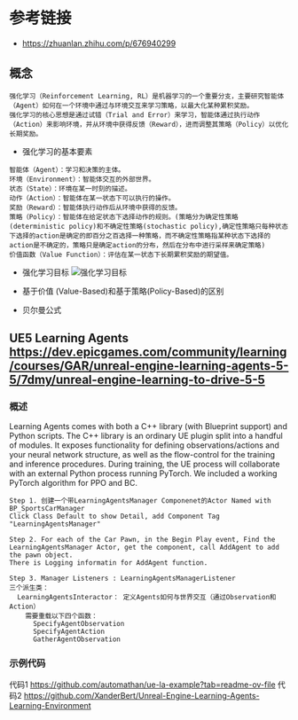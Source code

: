 # 参考链接 
- https://zhuanlan.zhihu.com/p/676940299

## 概念
```
强化学习（Reinforcement Learning, RL）是机器学习的一个重要分支，主要研究智能体（Agent）如何在一个环境中通过与环境交互来学习策略，以最大化某种累积奖励。
强化学习的核心思想是通过试错（Trial and Error）来学习，智能体通过执行动作（Action）来影响环境，并从环境中获得反馈（Reward），进而调整其策略（Policy）以优化长期奖励。
```

- 强化学习的基本要素
```
智能体（Agent）：学习和决策的主体。
环境（Environment）：智能体交互的外部世界。
状态（State）：环境在某一时刻的描述。
动作（Action）：智能体在某一状态下可以执行的操作。
奖励（Reward）：智能体执行动作后从环境中获得的反馈。
策略（Policy）：智能体在给定状态下选择动作的规则。(策略分为确定性策略(deterministic policy)和不确定性策略(stochastic policy),确定性策略只每种状态下选择的action是确定的即百分之百选择一种策略，而不确定性策略指某种状态下选择的action是不确定的，策略只是确定action的分布，然后在分布中进行采样来确定策略)
价值函数（Value Function）：评估在某一状态下长期累积奖励的期望值。
```

- 强化学习目标
![强化学习目标](https://github.com/liangjin2007/data_liangjin/blob/master/rl.jpg?raw=true)

- 基于价值 (Value-Based)和基于策略(Policy-Based)的区别
- 贝尔曼公式

## UE5 Learning Agents https://dev.epicgames.com/community/learning/courses/GAR/unreal-engine-learning-agents-5-5/7dmy/unreal-engine-learning-to-drive-5-5

### 概述
Learning Agents comes with both a C++ library (with Blueprint support) and Python scripts. The C++ library is an ordinary UE plugin split into a handful of modules. It exposes functionality for defining observations/actions and your neural network structure, as well as the flow-control for the training and inference procedures. During training, the UE process will collaborate with an external Python process running PyTorch. We included a working PyTorch algorithm for PPO and BC.




```
Step 1. 创建一个带LearningAgentsManager Componenet的Actor Named with BP_SportsCarManager
Click Class Default to show Detail, add Component Tag "LearningAgentsManager"

Step 2. For each of the Car Pawn, in the Begin Play event, Find the LearningAgentsManager Actor, get the component, call AddAgent to add the pawn object.
There is Logging informatin for AddAgent function.

Step 3. Manager Listeners : LearningAgentsManagerListener
三个派生类：
  LearningAgentsInteractor： 定义Agents如何与世界交互（通过Observation和Action）
    需要重载以下四个函数：
      SpecifyAgentObservation
      SpecifyAgentAction
      GatherAgentObservation
```

### 示例代码
代码1 https://github.com/automathan/ue-la-example?tab=readme-ov-file
代码2 https://github.com/XanderBert/Unreal-Engine-Learning-Agents-Learning-Environment





